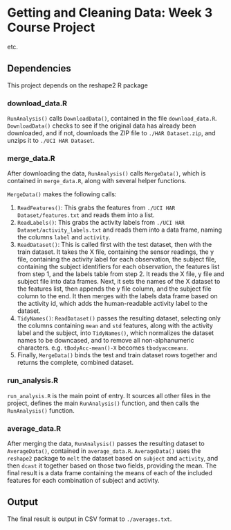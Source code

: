 # Getting and Cleaning Data: Week 3 Course Project

etc.

## Dependencies

This project depends on the reshape2 R package
### download_data.R

```RunAnalysis()``` calls ```DownloadData()```, contained in the file
```download_data.R```. ```DownloadData()``` checks to see if the original
data has already been downloaded, and if not, downloads the ZIP file to
```./HAR Dataset.zip```, and unzips it to ```./UCI HAR Dataset```.


### merge_data.R

After downloading the data, ```RunAnalysis()``` calls ```MergeData()```,
which is contained in ```merge_data.R```, along with several helper
functions.

```MergeData()``` makes the following calls:

1. ```ReadFeatures()```: This grabs the features from
   ```./UCI HAR Dataset/features.txt``` and reads them into a list.
2. ```ReadLabels()```: This grabs the activity labels from
   ```./UCI HAR Dataset/activity_labels.txt``` and reads them into a
   data frame, naming the columns ```label``` and ```activity```.
3. ```ReadDataset()```: This is called first with the test dataset, then
   with the train dataset. It takes the X file, containing the sensor
   readings, the y file, containing the activity label for each observation,
   the subject file, containing the subject identifiers for each observation,
   the features list from step 1, and the labels table from step 2. It reads
   the X file, y file and subject file into data frames. Next, it sets the
   names of the X dataset to the features list, then appends the y file column,
   and the subject file column to the end. It then merges with the labels data
   frame based on the activity id, which adds the human-readable activity label
   to the dataset.
4. ```TidyNames()```: ```ReadDataset()``` passes the resulting dataset, selecting
   only the columns containing ```mean``` and ```std``` features, along with the
   activity label and the subject, into ```TidyNames()```, which normalizes the
   dataset names to be downcased, and to remove all non-alphanumeric characters.
   e.g. ```tBodyAcc-mean()-X``` becomes ```tbodyaccmeanx```.
5. Finally, ```MergeData()``` binds the test and train dataset rows together
   and returns the complete, combined dataset.

### run_analysis.R


```run_analysis.R``` is the main point of entry. It sources all other
files in the project, defines the main ```RunAnalysis()``` function, and
then calls the ```RunAnalysis()``` function.



### average_data.R

After merging the data, ```RunAnalysis()``` passes the resulting dataset to
```AverageData()```, contained in ```average_data.R```. ```AverageData()```
uses the ```reshape2``` package to ```melt``` the dataset based on ```subject```
and ```activity```, and then ```dcast``` it together based on those two fields,
providing the mean. The final result is a data frame containing the means of each
of the included features for each combination of subject and activity.

## Output

The final result is output in CSV format to ```./averages.txt```.
